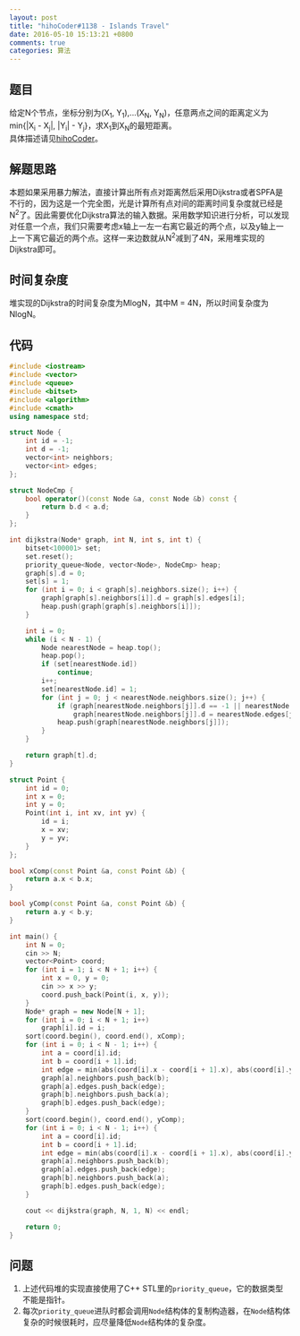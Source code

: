 ```yaml
---
layout: post
title: "hihoCoder#1138 - Islands Travel"
date: 2016-05-10 15:13:21 +0800
comments: true
categories: 算法
---
```


## 题目
给定N个节点，坐标分别为(X<sub>1</sub>, Y<sub>1</sub>),...(X<sub>N</sub>, Y<sub>N</sub>)，任意两点之间的距离定义为min{|X<sub>i</sub> - X<sub>j</sub>|, |Y<sub>i</sub>| - Y<sub>j</sub>}，求X<sub>1</sub>到X<sub>N</sub>的最短距离。  
具体描述请见[hihoCoder](http://hihocoder.com/problemset/problem/1138)。
<!--more-->
## 解题思路
本题如果采用暴力解法，直接计算出所有点对距离然后采用Dijkstra或者SPFA是不行的，因为这是一个完全图，光是计算所有点对间的距离时间复杂度就已经是N<sup>2</sup>了。因此需要优化Dijkstra算法的输入数据。采用数学知识进行分析，可以发现对任意一个点，我们只需要考虑x轴上一左一右离它最近的两个点，以及y轴上一上一下离它最近的两个点。这样一来边数就从N<sup>2</sup>减到了4N，采用堆实现的Dijkstra即可。
## 时间复杂度
堆实现的Dijkstra的时间复杂度为MlogN，其中M = 4N，所以时间复杂度为NlogN。
## 代码
```c++
#include <iostream>
#include <vector>
#include <queue>
#include <bitset>
#include <algorithm>
#include <cmath>
using namespace std;

struct Node {
	int id = -1;
	int d = -1;
	vector<int> neighbors;
	vector<int> edges;
};

struct NodeCmp {
	bool operator()(const Node &a, const Node &b) const {
		return b.d < a.d;
	}
};

int dijkstra(Node* graph, int N, int s, int t) {
	bitset<100001> set;
	set.reset();
	priority_queue<Node, vector<Node>, NodeCmp> heap;
	graph[s].d = 0;
	set[s] = 1;
	for (int i = 0; i < graph[s].neighbors.size(); i++) {
		graph[graph[s].neighbors[i]].d = graph[s].edges[i];
		heap.push(graph[graph[s].neighbors[i]]);
	}

	int i = 0;
	while (i < N - 1) {
		Node nearestNode = heap.top();
		heap.pop();
		if (set[nearestNode.id])
			continue;
		i++;
		set[nearestNode.id] = 1;
		for (int j = 0; j < nearestNode.neighbors.size(); j++) {
			if (graph[nearestNode.neighbors[j]].d == -1 || nearestNode.edges[j] + nearestNode.d < graph[nearestNode.neighbors[j]].d)
				graph[nearestNode.neighbors[j]].d = nearestNode.edges[j] + nearestNode.d;
			heap.push(graph[nearestNode.neighbors[j]]);
		}
	}

	return graph[t].d;
}

struct Point {
	int id = 0;
	int x = 0;
	int y = 0;
	Point(int i, int xv, int yv) {
		id = i;
		x = xv;
		y = yv;
	}
};

bool xComp(const Point &a, const Point &b) {
	return a.x < b.x;
}

bool yComp(const Point &a, const Point &b) {
	return a.y < b.y;
}

int main() {
	int N = 0;
	cin >> N;
	vector<Point> coord;
	for (int i = 1; i < N + 1; i++) {
		int x = 0, y = 0;
		cin >> x >> y;
		coord.push_back(Point(i, x, y));
	}
	Node* graph = new Node[N + 1];
	for (int i = 0; i < N + 1; i++)
		graph[i].id = i;
	sort(coord.begin(), coord.end(), xComp);
	for (int i = 0; i < N - 1; i++) {
		int a = coord[i].id;
		int b = coord[i + 1].id;
		int edge = min(abs(coord[i].x - coord[i + 1].x), abs(coord[i].y - coord[i + 1].y));
		graph[a].neighbors.push_back(b);
		graph[a].edges.push_back(edge);
		graph[b].neighbors.push_back(a);
		graph[b].edges.push_back(edge);
	}
	sort(coord.begin(), coord.end(), yComp);
	for (int i = 0; i < N - 1; i++) {
		int a = coord[i].id;
		int b = coord[i + 1].id;
		int edge = min(abs(coord[i].x - coord[i + 1].x), abs(coord[i].y - coord[i + 1].y));
		graph[a].neighbors.push_back(b);
		graph[a].edges.push_back(edge);
		graph[b].neighbors.push_back(a);
		graph[b].edges.push_back(edge);
	}

	cout << dijkstra(graph, N, 1, N) << endl;

	return 0;
}
```
## 问题
1. 上述代码堆的实现直接使用了C++ STL里的`priority_queue`，它的数据类型不能是指针。
2. 每次`priority_queue`进队时都会调用`Node`结构体的复制构造器，在`Node`结构体复杂的时候很耗时，应尽量降低`Node`结构体的复杂度。